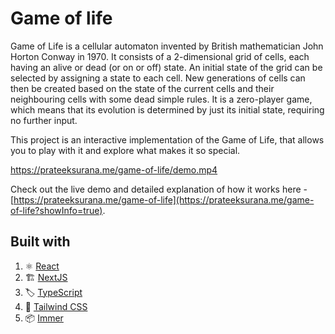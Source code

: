 # Game of life

Game of Life is a cellular automaton invented by British mathematician John Horton Conway in 1970. It consists of a 2-dimensional grid of cells, each having an alive or dead (or on or off) state. An initial state of the grid can be selected by assigning a state to each cell. New generations of cells can then be created based on the state of the current cells and their neighbouring cells with some dead simple rules. It is a zero-player game, which means that its evolution is determined by just its initial state, requiring no further input.

This project is an interactive implementation of the Game of Life, that allows you to play with it and explore what makes it so special.

https://prateeksurana.me/game-of-life/demo.mp4


Check out the live demo and detailed explanation of how it works here - [https://prateeksurana.me/game-of-life](https://prateeksurana.me/game-of-life?showInfo=true).

## Built with

1. ⚛ [React](https://reactjs.org/)
2. 🏗 [NextJS](https://nextjs.org/)
3. 🏷 [TypeScript](https://www.typescriptlang.org/)
4. 💄 [Tailwind CSS](https://tailwindcss.com/)
5. 📦 [Immer](https://immerjs.github.io/immer/)
